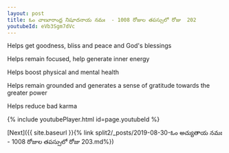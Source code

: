 ```yaml
---
layout: post
title: ఓం చాణూరాంధ్ర నిషూదనాయ నమః  - 1008 రోజుల తపస్సులో రోజు  202
youtubeId: eVb3Sgm7dVc
---
```

 
 
Helps get goodness, bliss and peace and God's blessings
 
Helps remain focused, help generate inner energy 
 
Helps boost physical and mental health 
 
Helps remain grounded and generates a sense of gratitude towards the greater power 
 
Helps reduce bad karma
 
 
 
 


{% include youtubePlayer.html id=page.youtubeId %}
 
[Next]({{ site.baseurl }}{% link  split2/_posts/2019-08-30-ఓం అచ్యుతాయ నమః   - 1008 రోజుల తపస్సులో రోజు  203.md%})
 

